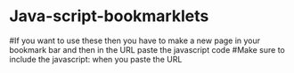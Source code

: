 # Java-script-bookmarklets
#If you want to use these then you have to make a new page in your bookmark bar and then in the URL paste the javascript code
#Make sure to include the javascript: when you paste the URL
